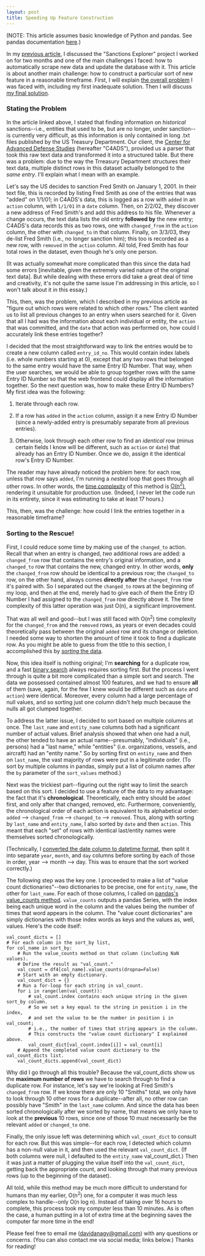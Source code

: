 ```yaml
---
layout: post
title: Speeding Up Feature Construction
---
```

(NOTE: This article assumes basic knowledge of Python and pandas. See pandas documentation [here](https://pandas.pydata.org/).)

In my [previous article](https://davidanagy.github.io/2020-04-08-automatically-scraping-and-updating-data-in-flask/), I discussed the "Sanctions Explorer" project I worked on for two months and one of the main challenges I faced: how to automatically scrape new data and update the database with it. This article is about another main challenge: how to construct a particular sort of new feature in a reasonable timeframe. First, I will explain [the overall problem](#stating-the-problem) I was faced with, including my first inadequate solution. Then I will discuss [my final solution](#sorting-to-the-rescue).

### Stating the Problem

In the article linked above, I stated that finding information on *historical* sanctions--i.e., entities that used to be, but are no longer, under sanction--is currently very difficult, as this information is only contained in long .txt files published by the US Treasury Department. Our client, the [Center for Advanced Defense Studies](https://c4ads.org/) (hereafter "C4ADS"), provided us a parser that took this raw text data and transformed it into a structured table. But there was a problem: due to the way the Trreasury Department structures their text data, multiple distinct rows in this dataset actually belonged to the *same entry*. I'll explain what I mean with an example.

Let's say the US decides to sanction Fred Smith on January 1, 2001. In their text file, this is recorded by listing Fred Smith as one of the entries that was "added" on 1/1/01; in C4ADS's data, this is logged as a row with `added` in an `action` column, with `1/1/01` in a `date` column. Then, on 2/2/02, they discover a new address of Fred Smith's and add this address to his file. Whenever a change occurs, the text data lists the old entry **followed by** the new entry; C4ADS's data records this as two rows, one with `changed_from` in the `action` column, the other with `changed_to` in that column. Finally, on 3/3/03, they de-list Fred Smith (i.e., no longer sanction him); this too is recorded as a new row, with `removed` in the `action` column. All told, Fred Smith has four total rows in the dataset, even though he's only one person.

(It was actually somewhat more complicated than this since the data had some errors [inevitable, given the extremely varied nature of the original text data]. But while dealing with these errors did take a great deal of time and creativity, it's not quite the same issue I'm addressing in this article, so I won't talk about it in this essay.)

This, then, was the problem, which I described in my previous article as "figure out which rows were related to which other rows." The client wanted us to list all previous changes to an entry when users searched for it. Given that all I had was the information about each individual or entity, the `action` that was committed, and the `date` that action was performed on, how could I accurately link these entries together?

I decided that the most straightforward way to link the entries would be to create a new column called `entry_id_no`. This would contain index labels (i.e. whole numbers starting at 0), except that any two rows that belonged to the same entry would have the same Entry ID Number. That way, when the user searches, we would be able to group together rows with the same Entry ID Number so that the web frontend could display all the information together. So the next question was, how to make these Entry ID Numbers? My first idea was the following:

1. Iterate through each row.

2. If a row has `added` in the `action` column, assign it a new Entry ID Number (since a newly-added entry is presumably separate from all previous entries).

3. Otherwise, look through each other row to find an *identical* row (minus certain fields I know will be different, such as `action` or `date`) that already has an Entry ID Number. Once we do, assign it the identical row's Entry ID Number.

The reader may have already noticed the problem here: for each row, unless that row says `added`, I'm running a *nested* loop that goes through all other rows. In other words, the [time complexity](https://en.wikipedia.org/wiki/Time_complexity) of this method is [O(n<sup>2</sup>)](https://en.wikipedia.org/wiki/Big_O_notation), rendering it unsuitable for production use. (Indeed, I never let the code run in its entirety, since it was estimating to take at least 17 hours.)

This, then, was the challenge: how could I link the entries together in a reasonable timeframe?

### Sorting to the Rescue!

First, I could reduce some time by making use of the `changed_to` action. Recall that when an entry is changed, *two* additional rows are added: a `changed_from` row that contains the entry's original information, and a `changed_to` row that contains the new, changed entry. In other words, **only** the `changed_from` row should be identical to a previous row; the `changed_to` row, on the other hand, always comes **directly after** the `changed_from` row it's paired with. So I separated out the `changed_to` rows at the beginning of my loop, and then at the end, merely had to give each of them the Entry ID Number I had assigned to the `changed_from` row directly above it. The time complexity of this latter operation was just O(n), a significant improvement.

That was all well and good--but I was still faced with O(n<sup>2</sup>) time complexity for the `changed_from` and the `removed` rows, as years or even decades could theoretically pass between the original `added` row and its change or deletion. I needed some way to shorten the amount of time it took to find a duplicate row. As you might be able to guess from the title to this section, I accomplished this by [*sorting* the data](https://pandas.pydata.org/pandas-docs/stable/reference/api/pandas.DataFrame.sort_values.html).

Now, this idea itself is nothing original; I'm **searching** for a duplicate row, and a fast [binary search](https://www.khanacademy.org/computing/computer-science/algorithms/binary-search/a/binary-search) always requires sorting first. But the process I went through is quite a bit more complicated than a simple sort and search. The data we possessed contained almost 100 features, and we had to ensure **all** of them (save, again, for the few I knew would be different such as `date` and `action`) were identical. Moreover, every column had a large percentage of null values, and so sorting just one column didn't help much because the nulls all got clumped together.

To address the latter issue, I decided to sort based on multiple columns at once. The `last_name` and `entity_name` columns both had a significant number of actual values. Brief analysis showed that when one had a null, the other tended to have an actual name--presumably, "individuals" (i.e., persons) had a "last name," while "entities" (i.e. organizations, vessels, and aircraft) had an "entity name." So by sorting first on `entity_name` and then on `last_name`, the vast majority of rows were put in a legitimate order. (To sort by multiple columns in pandas, simply put a list of column names after the `by` parameter of the `sort_values` method.)

Next was the trickiest part--figuring out the right way to limit the search based on this sort. I decided to use a feature of the data to my advantage: the fact that it's **chronological**. Theoretically, each entry should be `added` first, and only after that changed, removed, etc. Furthermore, conveniently, the chronological order of each action is equivalent to its alphabetical order: `added` --> `changed_from` --> `changed_to` --> `removed`. Thus, along with sorting by `last_name` and `entity_name`, I also sorted by `date` and then `action`. This meant that each "set" of rows with identical last/entity names were themselves sorted chronologically.

(Technically, I [converted the date column to datetime format](https://pandas.pydata.org/pandas-docs/stable/reference/api/pandas.to_datetime.html), then split it into separate `year`, `month`, and `day` columns before sorting by each of those in order, year --> month --> day. This was to ensure that the sort worked correctly.)

The following step was the key one. I proceeded to make a list of "value count dictionaries"--two dictionaries to be precise, one for `entity_name`, the other for `last_name`. For each of those columns, I called on [pandas's value_counts method](https://pandas.pydata.org/pandas-docs/stable/reference/api/pandas.Series.value_counts.html). `value_counts` outputs a pandas Series, with the index being each unique word in the column and the values being the number of times that word appears in the column. The "value count dictionaries" are simply dictionaries with those index words as keys and the values as, well, values. Here's the code itself:

    val_count_dicts = []
    # For each column in the sort_by list,
    for col_name in sort_by:
        # Run the value_counts method on that column (including NaN values).
        # Define the result as "val_count."
        val_count = df4[col_name].value_counts(dropna=False)
        # Start with an empty dictionary.
        val_count_dict = {}
        # Run a for-loop for each string in val_count.
        for i in range(len(val_count)):
            # val_count.index contains each unique string in the given sort_by column.
            # So we set a key equal to the string in position i in the index,
            # and set the value to be the number in position i in val_count;
            # i.e., the number of times that string appears in the column.
            # This constructs the "value count dictionary" I explained above.
            val_count_dict[val_count.index[i]] = val_count[i]
        # Append the completed value count dictionary to the val_count_dicts list.
        val_count_dicts.append(val_count_dict)

Why did I go through all this trouble? Because the val_count_dicts show us the **maximum number of rows** we have to search through to find a duplicate row. For instance, let's say we're looking at Fred Smith's `changed_from` row. If we know there are only 10 "Smiths" total, we only have to look through 10 other rows for a duplicate--after all, no other row can possibly have "Smith" in the `last_name` column. And since the data has been sorted chronologically after we sorted by name, that means we only have to look at the **previous** 10 rows, since one of those 10 must necessarily be the relevant `added` or `changed_to` one.

Finally, the only issue left was determining which `val_count_dict` to consult for each row. But this was simple--for each row, I detected which column has a non-null value in it, and then used the relevant `val_count_dict`. (If both columns were null, I defaulted to the `entity_name` val_count_dict.) Then it was just a matter of plugging the value itself into the `val_count_dict`, getting back the appropriate count, and looking through that many previous rows (up to the beginning of the dataset).

All told, while this method may be much more difficult to understand for humans than my earlier, O(n<sup>2</sup>) one, for a computer it was much less complex to handle--only O(n log n). Instead of taking over 16 hours to complete, this process took my computer less than 10 minutes. As is often the case, a human putting in a lot of extra time at the beginning saves the computer far more time in the end!

Please feel free to email me ([davidanagy@gmail.com](mailto:davidanagy@gmail.com)) with any questions or concerns. (You can also contact me via social media; links below.) Thanks for reading!